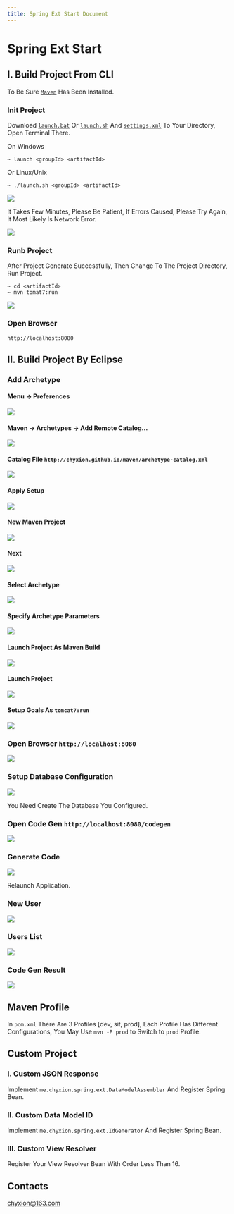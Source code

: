 ```yaml
---
title: Spring Ext Start Document
---
```


# Spring Ext Start
    
## I. Build Project From CLI
To Be Sure [`Maven`](http://maven.apache.org/download.cgi) Has Been Installed.

### Init Project
Download [`launch.bat`](launch.bat) Or [`launch.sh`](launch.sh) And [`settings.xml`](settings.xml) To Your Directory, Open Terminal There.

On Windows

    ~ launch <groupId> <artifactId>

Or Linux/Unix

    ~ ./launch.sh <groupId> <artifactId>

![](images/launch-cli-01.png)

It Takes Few Minutes, Please Be Patient, If Errors Caused, 
Please Try Again, It Most Likely Is Network Error.

![](images/launch-cli-02.png)

### Runb Project
After Project Generate Successfully, Then Change To The Project Directory, Run Project.

    ~ cd <artifactId>
    ~ mvn tomat7:run

![](images/launch-cli-03.png)

### Open Browser
    http://localhost:8080

## II. Build Project By Eclipse

### Add Archetype

#### Menu -&gt; Preferences
![](images/add-archetype-01.png)

#### Maven -&gt; Archetypes -&gt; Add Remote Catalog...
![](images/add-archetype-02.png)

#### Catalog File `http://chyxion.github.io/maven/archetype-catalog.xml`
![](images/add-archetype-03.png)

#### Apply Setup
![](images/add-archetype-04.png)

#### New Maven Project
![](images/new-project-01.png)

#### Next
![](images/new-project-02.png)

#### Select Archetype
![](images/new-project-03.png)

#### Specify Archetype Parameters
![](images/new-project-04.png)

#### Launch Project As Maven Build
![](images/launch-project-01.png)

#### Launch Project
![](images/launch-project-02.png)

#### Setup Goals As `tomcat7:run`
![](images/launch-project-03.png)

### Open Browser `http://localhost:8080`
![](images/open-browser.png)

### Setup Database Configuration
![](images/database-config.png)

You Need Create The Database You Configured.

### Open Code Gen `http://localhost:8080/codegen`
![](images/code-gen-01.png)

### Generate Code
![](images/code-gen-02.png)

Relaunch Application.

### New User
![](images/code-gen-03.png)

### Users List
![](images/code-gen-04.png)

### Code Gen Result
![](images/code-gen-result.png)

## Maven Profile
In `pom.xml` There Are 3 Profiles [dev, sit, prod], Each Profile Has Different Configurations, You May Use `mvn -P prod` to Switch to `prod` Profile.

## Custom Project
### I. Custom JSON Response
Implement `me.chyxion.spring.ext.DataModelAssembler` And Register Spring Bean.

### II. Custom Data Model ID
Implement `me.chyxion.spring.ext.IdGenerator` And Register Spring Bean.

### III. Custom View Resolver
Register Your View Resolver Bean With Order Less Than 16.

## Contacts

chyxion@163.com

